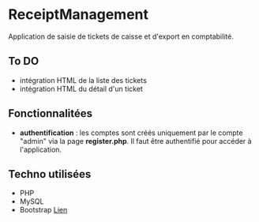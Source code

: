 # ReceiptManagement
Application de saisie de tickets de caisse et d'export en comptabilité.

## To DO
- intégration HTML de la liste des tickets
- intégration HTML du détail d'un ticket

## Fonctionnalitées
- **authentification** : les comptes sont créés uniquement par le compte "admin" via la page **register.php**. Il faut être authentifié pour accéder à l'application. 

## Techno utilisées 
- PHP
- MySQL
- Bootstrap [Lien](https://bootswatch.com/sketchy/)


